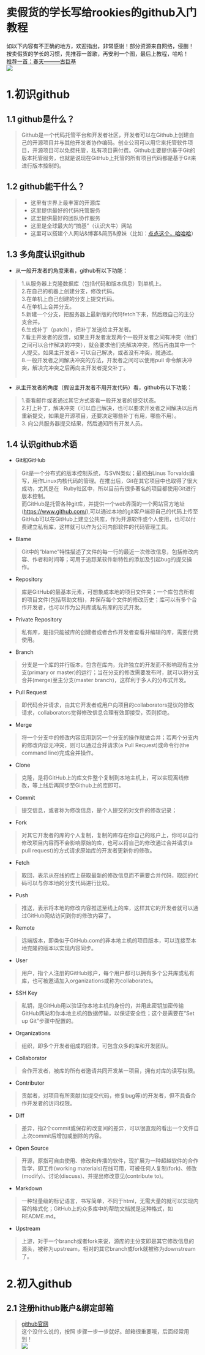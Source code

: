 卖假货的学长写给rookies的github入门教程
====
如以下内容有不正确的地方，欢迎指出，非常感谢！部分资源来自网络，侵删！<br>
按卖假货的学长的习惯，先推荐一首歌，再安利一个图，最后上教程，哈哈！<br>
[推荐一首：春天———古巨基](http://music.163.com/#/song?id=86611 "卖假货的学长推荐，点了不后悔，哈哈！") <br>
![](https://github.com/Allen-Liang/github_for_rookies/raw/master/images/nvshen.jpg)<br>
# 1.初识github
## 1.1 github是什么？<br>
>   Github是一个代码托管平台和开发者社区，开发者可以在Github上创建自己的开源项目并与其他开发者协作编码。创业公司可以用它来托管软件项目，开源项目可以免费托管，私有项目需付费。Github主要提供基于Git的版本托管服务，也就是说现在GitHub上托管的所有项目代码都是基于Git来进行版本控制的。<br>
## 1.2 github能干什么？
>	* 这里有世界上最丰富的开源库
> * 这里提供最好的代码托管服务
> * 这里提供最好的团队协作服务 
> * 这里是全球最大的“搞基”（认识大牛）网站 
> * 这里可以搭建个人网站&博客&简历&撩妹（比如：[点点这个，哈哈哈](https://allen-liang.github.io/My_Love/ "撩妹必备，这波不行了！谈学习重要")）
## 1.3 多角度认识github
* 从一般开发者的角度来看，github有以下功能：
> 1.从服务器上克隆数据库（包括代码和版本信息）到单机上。<br>
> 2.在自己的机器上创建分支，修改代码。<br>
> 3.在单机上自己创建的分支上提交代码。<br>
> 4.在单机上合并分支。<br>
> 5.新建一个分支，把服务器上最新版的代码fetch下来，然后跟自己的主分支合并。<br>
> 6.生成补丁（patch），把补丁发送给主开发者。<br>
> 7.看主开发者的反馈，如果主开发者发现两个一般开发者之间有冲突（他们之间可以合作解决的冲突），就会要求他们先解决冲突，然后再由其中一个人提交。如果主开发者> 可以自己解决，或者没有冲突，就通过。<br>
> 8.一般开发者之间解决冲突的方法，开发者之间可以使用pull 命令解决冲突，解决完冲突之后再向主开发者提交补丁。<br><br>

* 从主开发者的角度（假设主开发者不用开发代码）看，github有以下功能：
> 1.查看邮件或者通过其它方式查看一般开发者的提交状态。<br>
> 2.打上补丁，解决冲突（可以自己解决，也可以要求开发者之间解决以后再重新提交，如果是开源项目，还要决定哪些补丁有用，哪些不用）。<br>
> 3. 向公共服务器提交结果，然后通知所有开发人员。<br>

## 1.4 认识github术语
* Git和GitHub
> Git是一个分布式的版本控制系统，与SVN类似；最初由Linus Torvalds编写，用作Linux内核代码的管理。在推出后，Git在其它项目中也取得了很大成功，尤其是在   Ruby社区中，所以目前有很多著名的项目都使用Git进行版本控制。<br>
而GitHub是托管各种git库，并提供一个web界面的一个网站官方地址(https://www.github.com/),可以通过本地的git客户端将自己的代码上传至GitHub可以在GitHub上建立公共库，作为开源软件或个人使用，也可以付费建立私有库，这样就可以作为公司内部软件的代码管理工具。

* Blame
> Git中的“blame”特性描述了文件的每一行的最近一次修改信息，包括修改内容、作者和时间等；可用于追踪某软件新特性的添加及引起bug的提交操作。

* Repository
> 库是GitHub的最基本元素，可想象成本地的项目文件夹；一个库包含所有的项目文件(包括帮助文档)，并保存每个文件的修改历史；库可以有多个合作开发者，也可以作为公共库或私有库的形式开发。

* Private Repository
> 私有库，是指只能被库的创建者或者合作开发者查看并编辑的库，需要付费使用。

* Branch
> 分支是一个库的并行版本，包含在库内，允许独立的开发而不影响现有主分支(primary or master)的运行；当在分支的修改需要发布时，就可以将分支合并(merge)至主分支(master branch)，这样利于多人的分布式开发。

* Pull Request
> 即代码合并请求，由其它开发者或用户向项目的collaborators提议的修改请求，collaborators觉得修改信息合理有效即接受，否则拒绝。

* Merge
> 将一个分支中的修改内容应用到另一个分支的操作就做合并；若两个分支内的修改内容无冲突，则可以通过合并请求(a Pull Request)或命令行(the command line)完成合并操作。

* Clone
> 克隆，是将GitHub上的库文件整个复制到本地主机上，可以实现离线修改，等上线后再同步至Github上的库即可。

* Commit
> 提交信息，或者称为修改信息，是个人提交的对文件的修改记录；

* Fork
> 对其它开发者的库的个人复制，复制的库存在你自己的账户上，你可以自行修改项目内容而不会影响原始的库，也可以将自己的修改通过合并请求(a pull request)的方式请求原始库的开发者更新你的修改。

* Fetch
> 取回，表示从在线的库上获取最新的修改信息而不需要合并代码，取回的代码可以与你本地的分支代码进行比较。

* Push
> 推送，表示将本地的修改内容推送至线上的库，这样其它的开发者就可以通过GitHub网站访问到你的修改内容了。

* Remote
> 远端版本，即类似于GitHub.com的非本地主机的项目版本，可以连接至本地克隆的版本以实现内容同步。

* User
> 用户，指个人注册的GitHub账户，每个用户都可以拥有多个公共库或私有库，也可被邀请加入organizations或称为collaborates。

* SSH Key
> 私钥，是GitHub用以验证你本地主机的身份的，并用此密钥加密传输GitHub网站和你本地主机的数据传输，以保证安全性；这个是需要在“Set up Git”步骤中配置的。

* Organizations
> 组织，即多个开发者组成的团体，可包含众多的库和开发团队。

* Collaborator
> 合作开发者，被库的所有者邀请共同开发某一项目，拥有对库的读写权限。

* Contributor
> 贡献者，对项目有所贡献(如提交代码，修复bug等)的开发者，但不具备合作开发者的访问权限。

* Diff
> 差异，指2个commit或保存的改变间的差异，可以很直观的看出一个文件自上次commit后增加或删除的内容。

* Open Source
> 开源，原指可自由使用、修改和传播的软件，现扩展为一种超越软件的合作哲学，即工件(working materials)在线可用，可被任何人复制(fork)、修改(modify)、讨论(discuss)、并提出修改意见(contribute to)。

* Markdown
> 一种轻量级的标记语言，书写简单，不同于html，无需大量的<tag>就可以实现内容的格式化；GitHub上的众多库中的帮助文档就是这种格式，如README.md。

* Upstream
> 上游，对于一个branch或者fork来说，源库的主分支即是其它修改信息的源头，被称为upstream，相对的其它branch或fork就被称为downstream了。


# 2.初入github
## 2.1 注册hithub账户&绑定邮箱
> [github官网](https://www.github.com/) <br>这个没什么说的，按照 步骤一步一步就好。邮箱很重要哦，后面经常用到！<br>
![](https://github.com/Allen-Liang/github_for_rookies/raw/master/images/index.png)<br>
